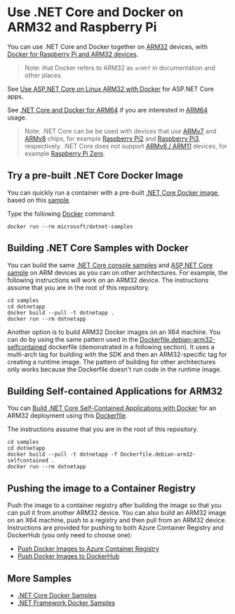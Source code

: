 # Use .NET Core and Docker on ARM32 and Raspberry Pi

You can use .NET Core and Docker together on [ARM32](https://en.wikipedia.org/wiki/ARM_architecture) devices, with [Docker for Raspberry Pi and ARM32 devices](https://docs.docker.com/install/linux/docker-ce/debian).

> Note: that Docker refers to ARM32 as `armhf` in documentation and other places.

See [Use ASP.NET Core on Linux ARM32 with Docker](../aspnetapp/aspnetcore-docker-arm32.md) for ASP.NET Core apps.

See [.NET Core and Docker for ARM64](dotnet-docker-arm64.md) if you are interested in [ARM64](https://en.wikipedia.org/wiki/ARM64) usage.

> Note: .NET Core can be be used with devices that use [ARMv7](https://en.wikipedia.org/wiki/ARMv7) and [ARMv8](https://en.wikipedia.org/wiki/ARMv8) chips, for example [Raspberry Pi2](https://www.raspberrypi.org/products/raspberry-pi-2-model-b/) and [Raspberry Pi3](https://www.raspberrypi.org/products/raspberry-pi-3-model-b-plus/), respectively. .NET Core does not support [ARMv6 / ARM11](https://en.wikipedia.org/wiki/ARM11) devices, for example [Raspberry Pi Zero](https://www.raspberrypi.org/products/raspberry-pi-zero/).

## Try a pre-built .NET Core Docker Image

You can quickly run a container with a pre-built [.NET Core Docker image](https://hub.docker.com/r/microsoft/dotnet-samples/), based on this [sample](Dockerfile).

Type the following [Docker](https://www.docker.com/products/docker) command:

```console
docker run --rm microsoft/dotnet-samples
```

## Building .NET Core Samples with Docker

You can build the same [.NET Core console samples](README.md) and [ASP.NET Core sample](../aspnetapp/README.md) on ARM devices as you can on other architectures. For example, the following instructions will work on an ARM32 device. The instructions assume that you are in the root of this repository.

```console
cd samples
cd dotnetapp
docker build --pull -t dotnetapp .
docker run --rm dotnetapp
```

Another option is to build ARM32 Docker images on an X64 machine. You can do by using the same pattern used in the [Dockerfile.debian-arm32-selfcontained](Dockerfile.debian-arm32-selfcontained) dockerfile (demonstrated in a following section). It uses a multi-arch tag for building with the SDK and then an ARM32-specific tag for creating a runtime image. The pattern of building for other architectures only works because the Dockerfile doesn't run code in the runtime image.

## Building Self-contained Applications for ARM32

You can [Build .NET Core Self-Contained Applications with Docker](dotnet-docker-selfcontained.md) for an ARM32 deployment using this [Dockerfile](Dockerfile.debian-arm32-selfcontained).

The instructions assume that you are in the root of this repository.

```console
cd samples
cd dotnetapp
docker build --pull -t dotnetapp -f Dockerfile.debian-arm32-selfcontained .
docker run --rm dotnetapp
```

## Pushing the image to a Container Registry

Push the image to a container registry after building the image so that you can pull it from another ARM32 device. You can also build an ARM32 image on an X64 machine, push to a registry and then pull from an ARM32 device. Instructions are provided for pushing to both Azure Container Registry and DockerHub (you only need to choose one):

* [Push Docker Images to Azure Container Registry](push-image-to-acr.md)
* [Push Docker Images to DockerHub](push-image-to-dockerhub.md)

## More Samples

* [.NET Core Docker Samples](../README.md)
* [.NET Framework Docker Samples](https://github.com/microsoft/dotnet-framework-docker-samples/)
